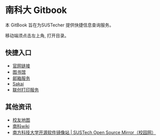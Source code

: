# 南科大 Gitbook

本 GitBook 旨在为SUSTecher 提供快捷信息查询服务。

移动端须点击左上角, 打开目录。

## 快捷入口
* [官网链接](http://www.sustech.edu.cn/)
* [图书馆](https://lib.sustech.edu.cn/)
* [邮箱服务](http://www.sustech.edu.cn/mail/)
* [Sakai](http://sakai.sustech.edu.cn)
* [联创打印服务](http://pms.sustech.edu.cn)

## 其他资讯
* [校友地图](https://sustech-application.github.io/SUSTech-Alumni-Map/)
* [南科wiki](https://sustc.wiki)
* [南方科技大学开源软件镜像站 | SUSTech Open Source Mirror（校园网）](http://mirrors.sustc.us/)
